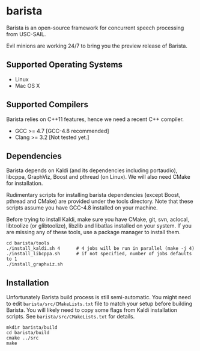 barista
=======

Barista is an open-source framework for concurrent speech processing from 
USC-SAIL.

Evil minions are working 24/7 to bring you the preview release of Barista.

Supported Operating Systems
---------------------------

* Linux
* Mac OS X

Supported Compilers
-------------------

Barista relies on C++11 features, hence we need a recent C++ compiler.
  
* GCC >= 4.7 [GCC-4.8 recommended]
* Clang >= 3.2 [Not tested yet.]

Dependencies
------------

Barista depends on Kaldi (and its dependencies including portaudio), libcppa, 
GraphViz, Boost and pthread (on Linux). We will also need CMake for 
installation. 

Rudimentary scripts for installing barista dependencies (except Boost, pthread 
and CMake) are provided under the tools directory. Note that these scripts 
assume you have GCC-4.8 installed on your machine.

Before trying to install Kaldi, make sure you have CMake, git, svn, aclocal, 
libtoolize (or glibtoolize), libzlib and libatlas installed on your system. 
If you are missing any of these tools, use a package manager to install them.

    cd barista/tools
    ./install_kaldi.sh 4      # 4 jobs will be run in parallel (make -j 4) 
    ./install_libcppa.sh      # if not specified, number of jobs defaults to 1
    ./install_graphviz.sh

Installation
------------

Unfortunately Barista build process is still semi-automatic. 
You might need to edit `barista/src/CMakeLists.txt` file to match your setup 
before building Barista. You will likely need to copy some flags from Kaldi
installation scripts. See `barista/src/CMakeLists.txt` for details.

    mkdir barista/build
    cd barista/build
    cmake ../src
    make
